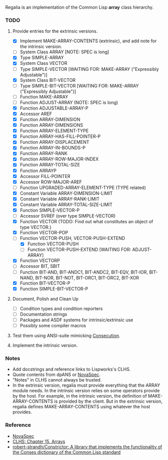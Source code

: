 Regalia is an implementation of the Common Lisp **array** class hierarchy.

### TODO

1. Provide entries for the extrinsic versions.

   + [X] Implement MAKE-ARRAY-CONTENTS (extrinsic), and add note for the intrinsic version.
   + [ ] System Class ARRAY [NOTE: SPEC is long]
   + [X] Type SIMPLE-ARRAY
   + [X] System Class VECTOR
   + [ ] Type SIMPLE-VECTOR [WAITING FOR: MAKE-ARRAY ("Expressibly Adjustable")]
   + [X] System Class BIT-VECTOR
   + [ ] Type SIMPLE-BIT-VECTOR [WAITING FOR: MAKE-ARRAY ("Expressibly Adjustable")]
   + [ ] Function MAKE-ARRAY
   + [ ] Function ADJUST-ARRAY (NOTE: SPEC is long)
   + [X] Function ADJUSTABLE-ARRAY-P
   + [X] Accessor AREF
   + [X] Function ARRAY-DIMENSION
   + [X] Function ARRAY-DIMENSIONS
   + [X] Function ARRAY-ELEMENT-TYPE
   + [X] Function ARRAY-HAS-FILL-POINTER-P
   + [X] Function ARRAY-DISPLACEMENT
   + [X] Function ARRAY-IN-BOUNDS-P
   + [X] Function ARRAY-RANK
   + [X] Function ARRAY-ROW-MAJOR-INDEX
   + [X] Function ARRAY-TOTAL-SIZE
   + [X] Function ARRAYP
   + [X] Accessor FILL-POINTER
   + [X] Accessor ROW-MAJOR-AREF
   + [ ] Function UPGRADED-ARRAY-ELEMENT-TYPE (TYPE related)
   + [X] Constant Variable ARRAY-DIMENSION-LIMIT
   + [X] Constant Variable ARRAY-RANK-LIMIT
   + [X] Constant Variable ARRAY-TOTAL-SIZE-LIMIT
   + [X] Function SIMPLE-VECTOR-P
   + [ ] Accessor SVREF (over type SIMPLE-VECTOR)
   + [X] Function VECTOR (TODO: Find out what constitutes an object of type VECTOR.)
   + [X] Function VECTOR-POP
   + [ ] Function VECTOR-PUSH, VECTOR-PUSH-EXTEND
     + [X] Function VECTOR-PUSH
     + [ ] Function VECTOR-PUSH-EXTEND [WAITING FOR: ADJUST-ARRAY]
   + [X] Function VECTORP
   + [ ] Accessor BIT, SBIT
   + [ ] Function BIT-AND, BIT-ANDC1, BIT-ANDC2, BIT-EQV, BIT-IOR, BIT-NAND, BIT-NOR, BIT-NOT, BIT-ORC1, BIT-ORC2, BIT-XOR
   + [X] Function BIT-VECTOR-P
   + [X] Function SIMPLE-BIT-VECTOR-P

2. Document, Polish and Clean Up

   + [ ] Condition types and condition reporters
   + [ ] Documentation strings 
   + [ ] Packages and ASDF systems for intrinsic/extrinsic use
   + [ ] Possibly some compiler macros 

3. Test them using ANSI-suite mimicking [Consecution](https://github.com/s-expressionists/Consecution/).

4. Implement the intrinsic version.

### Notes

+ Add docstrings and reference links to Lispworks's CLHS. 
+ Quote contents from dpANS or [NovaSpec](https://novaspec.org/cl/).
+ "Notes" in CLHS cannot always be trusted.
+ In the extrinsic version, regalia must provide everything that the ARRAY
  module needs. In the intrinsic version relies on some operators provide by
  the host. For example, in the intrinsic version, the definition of
  MAKE-ARRAY-CONTENTS is provided by the client. But in the extrinsic version,
  regalia defines MAKE-ARRAY-CONTENTS using whatever the host provides.

### Reference

+ [NovaSpec](https://novaspec.org/cl/)
+ [CLHS: Chapter 15. Arrays](https://www.lispworks.com/documentation/lw60/CLHS/Body/15_.htm)
+ [robert-strandh/Constrictor: A library that implements the functionality of the Conses dictionary of the Common Lisp standard](https://github.com/robert-strandh/Constrictor)
